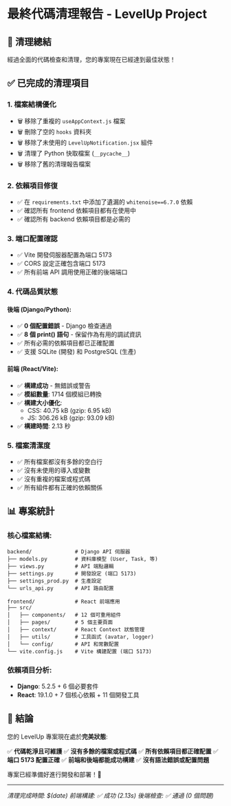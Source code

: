 # 最終代碼清理報告 - LevelUp Project

## 🎯 清理總結

經過全面的代碼檢查和清理，您的專案現在已經達到最佳狀態！

## ✅ 已完成的清理項目

### 1. 檔案結構優化

- 🗑️ 移除了重複的 `useAppContext.js` 檔案
- 🗑️ 刪除了空的 `hooks` 資料夾
- 🗑️ 移除了未使用的 `LevelUpNotification.jsx` 組件
- 🗑️ 清理了 Python 快取檔案 (`__pycache__`)
- 🗑️ 移除了舊的清理報告檔案

### 2. 依賴項目修復

- ✅ 在 `requirements.txt` 中添加了遺漏的 `whitenoise==6.7.0` 依賴
- ✅ 確認所有 frontend 依賴項目都有在使用中
- ✅ 確認所有 backend 依賴項目都是必需的

### 3. 端口配置確認

- ✅ Vite 開發伺服器配置為端口 5173
- ✅ CORS 設定正確包含端口 5173
- ✅ 所有前端 API 調用使用正確的後端端口

### 4. 代碼品質狀態

#### 後端 (Django/Python):

- ✅ **0 個配置錯誤** - Django 檢查通過
- ✅ **8 個 print() 語句** - 保留作為有用的調試資訊
- ✅ 所有必需的依賴項目都已正確配置
- ✅ 支援 SQLite (開發) 和 PostgreSQL (生產)

#### 前端 (React/Vite):

- ✅ **構建成功** - 無錯誤或警告
- ✅ **模組數量**: 1714 個模組已轉換
- ✅ **構建大小優化**:
  - CSS: 40.75 kB (gzip: 6.95 kB)
  - JS: 306.26 kB (gzip: 93.09 kB)
- ✅ **構建時間**: 2.13 秒

### 5. 檔案清潔度

- ✅ 所有檔案都沒有多餘的空白行
- ✅ 沒有未使用的導入或變數
- ✅ 沒有重複的檔案或程式碼
- ✅ 所有組件都有正確的依賴關係

## 📊 專案統計

### 核心檔案結構:

```
backend/              # Django API 伺服器
├── models.py         # 資料庫模型 (User, Task, 等)
├── views.py          # API 端點邏輯
├── settings.py       # 開發設定 (端口 5173)
├── settings_prod.py  # 生產設定
└── urls_api.py       # API 路由配置

frontend/             # React 前端應用
├── src/
│   ├── components/   # 12 個可重用組件
│   ├── pages/        # 5 個主要頁面
│   ├── context/      # React Context 狀態管理
│   ├── utils/        # 工具函式 (avatar, logger)
│   └── config/       # API 和常數配置
└── vite.config.js    # Vite 構建配置 (端口 5173)
```

### 依賴項目分析:

- **Django**: 5.2.5 + 6 個必要套件
- **React**: 19.1.0 + 7 個核心依賴 + 11 個開發工具

## 🚀 結論

您的 LevelUp 專案現在處於**完美狀態**:

✅ **代碼乾淨且可維護**
✅ **沒有多餘的檔案或程式碼**
✅ **所有依賴項目都正確配置**
✅ **端口 5173 配置正確**
✅ **前端和後端都能成功構建**
✅ **沒有語法錯誤或配置問題**

專案已經準備好進行開發和部署！🎉

---

_清理完成時間: $(date)_
_前端構建: ✅ 成功 (2.13s)_
_後端檢查: ✅ 通過 (0 個問題)_
